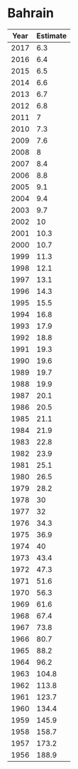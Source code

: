 # Bahrain

| Year | Estimate |
| ---- | -------- |
| 2017 | 6.3 |
| 2016 | 6.4 |
| 2015 | 6.5 |
| 2014 | 6.6 |
| 2013 | 6.7 |
| 2012 | 6.8 |
| 2011 | 7 |
| 2010 | 7.3 |
| 2009 | 7.6 |
| 2008 | 8 |
| 2007 | 8.4 |
| 2006 | 8.8 |
| 2005 | 9.1 |
| 2004 | 9.4 |
| 2003 | 9.7 |
| 2002 | 10 |
| 2001 | 10.3 |
| 2000 | 10.7 |
| 1999 | 11.3 |
| 1998 | 12.1 |
| 1997 | 13.1 |
| 1996 | 14.3 |
| 1995 | 15.5 |
| 1994 | 16.8 |
| 1993 | 17.9 |
| 1992 | 18.8 |
| 1991 | 19.3 |
| 1990 | 19.6 |
| 1989 | 19.7 |
| 1988 | 19.9 |
| 1987 | 20.1 |
| 1986 | 20.5 |
| 1985 | 21.1 |
| 1984 | 21.9 |
| 1983 | 22.8 |
| 1982 | 23.9 |
| 1981 | 25.1 |
| 1980 | 26.5 |
| 1979 | 28.2 |
| 1978 | 30 |
| 1977 | 32 |
| 1976 | 34.3 |
| 1975 | 36.9 |
| 1974 | 40 |
| 1973 | 43.4 |
| 1972 | 47.3 |
| 1971 | 51.6 |
| 1970 | 56.3 |
| 1969 | 61.6 |
| 1968 | 67.4 |
| 1967 | 73.8 |
| 1966 | 80.7 |
| 1965 | 88.2 |
| 1964 | 96.2 |
| 1963 | 104.8 |
| 1962 | 113.8 |
| 1961 | 123.7 |
| 1960 | 134.4 |
| 1959 | 145.9 |
| 1958 | 158.7 |
| 1957 | 173.2 |
| 1956 | 188.9 |